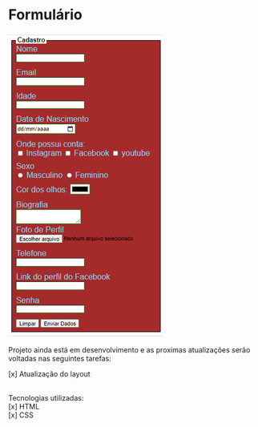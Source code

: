 
# Formulário
  <img src="./image.png">  <br>

  




Projeto ainda está em desenvolvimento e as proximas atualizações serão voltadas nas seguintes tarefas:

[x] Atualização do layout<br>
<br>
 
Tecnologias utilizadas:<br>
[x] HTML<br>
[x] CSS


